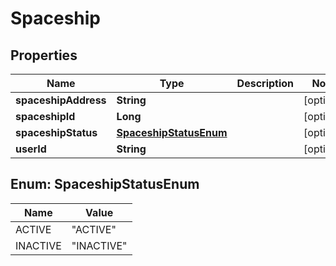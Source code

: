
# Spaceship

## Properties
Name | Type | Description | Notes
------------ | ------------- | ------------- | -------------
**spaceshipAddress** | **String** |  |  [optional]
**spaceshipId** | **Long** |  |  [optional]
**spaceshipStatus** | [**SpaceshipStatusEnum**](#SpaceshipStatusEnum) |  |  [optional]
**userId** | **String** |  |  [optional]


<a name="SpaceshipStatusEnum"></a>
## Enum: SpaceshipStatusEnum
Name | Value
---- | -----
ACTIVE | &quot;ACTIVE&quot;
INACTIVE | &quot;INACTIVE&quot;



